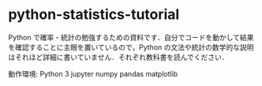 # python-statistics-tutorial

Python で確率・統計の勉強するための資料です．自分でコードを動かして結果を確認することに主眼を置いているので，Python の文法や統計の数学的な説明はそれほど詳細に書いていません．それぞれ教科書を読んでください．

動作環境:
Python 3
jupyter
numpy
pandas
matplotlib
